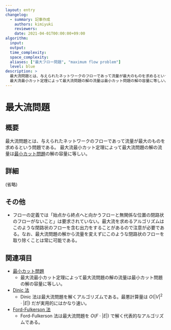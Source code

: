```yaml
---
layout: entry
changelog:
  - summary: 記事作成
    authors: kimiyuki
    reviewers:
    date: 2021-04-01T00:00:00+09:00
algorithm:
  input:
  output:
  time_complexity:
  space_complexity:
  aliases: ["最大フロー問題", "maximum flow problem"]
  level: blue
description: >
  最大流問題とは、与えられたネットワークのフローであって流量が最大のものを求めるという問題。
  最大流最小カット定理によって最大流問題の解の流量は最小カット問題の解の容量に等しい。
---
```


# 最大流問題

## 概要

最大流問題とは、与えられたネットワークのフローであって流量が最大のものを求めるという問題である。
最大流最小カット定理によって最大流問題の解の流量は[最小カット問題](/minimum-cut-problem)の解の容量に等しい。


## 詳細

(省略)


## その他

-   フローの定義では「始点から終点へと向かうフローと無関係な位置の閉路状のフローがないこと」は要求されていない。最大流を求めるアルゴリズムはこのような閉路状のフローを含む出力をすることがあるので注意が必要である。なお、最大流問題の解から流量を変えずにこのような閉路状のフローを取り除くことは常に可能である。


## 関連項目

-   [最小カット問題](/minimum-cut-problem)
    -   最大流最小カット定理によって最大流問題の解の流量は最小カット問題の解の容量に等しい。
-   [Dinic 法](/dinic)
    -   Dinic 法は最大流問題を解くアルゴリズムである。最悪計算量は $O(\lvert V \rvert^2 \cdot \lvert E \rvert)$ だが実用的にはかなり速い。
-   [Ford-Fulkerson 法](/ford-fulkerson)
    -   Ford-Fulkerson 法は最大流問題を $O(F \cdot \lvert E \rvert)$ で解く代表的なアルゴリズムである。
